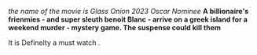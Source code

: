 _the name of the movie is Glass Onion_
*2023 Oscar Nominee*
**A billionaire's frienmies - and super sleuth benoit Blanc - arrive on a greek island for a weekend murder - mystery game. The suspense could kill them**
<p>It is Definelty a must watch .</p>
